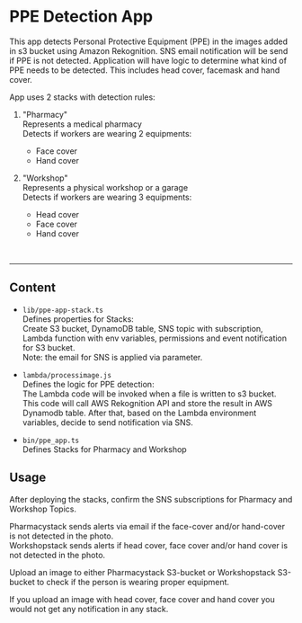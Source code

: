 # PPE Detection App

This app detects Personal Protective Equipment (PPE) in the images added in s3 bucket using Amazon Rekognition. SNS email notification will be send if PPE is not detected. Application will have logic to determine what kind of PPE needs to be detected. This includes head cover, facemask and hand cover.  

App uses 2 stacks with detection rules:  

1. "Pharmacy"  
Represents a medical pharmacy  
Detects if workers are wearing 2 equipments:
    * Face cover
    * Hand cover

2. "Workshop"  
Represents a physical workshop or a garage  
Detects if workers are wearing 3 equipments:  
    * Head cover  
    * Face cover  
    * Hand cover  

&nbsp;

---

## Content  

* `lib/ppe-app-stack.ts`  
Defines properties for Stacks:  
Create S3 bucket, DynamoDB table, SNS topic with subscription, Lambda function with env variables, permissions and event notification for S3 bucket.  
Note: the email for SNS is applied via parameter.

* `lambda/processimage.js`  
Defines the logic for PPE detection:  
The Lambda code will be invoked when a file is written to s3 bucket. This code will call AWS Rekognition API and store the result in AWS Dynamodb table. After that, based on the Lambda environment variables, decide to send notification via SNS.  

* `bin/ppe_app.ts`  
Defines Stacks for Pharmacy and Workshop  

## Usage  

After deploying the stacks, confirm the SNS subscriptions for Pharmacy and Workshop Topics.  

Pharmacystack sends alerts via email if the face-cover and/or hand-cover is not detected in the photo.  
Workshopstack sends alerts if head cover, face cover and/or hand cover is not detected in the photo.  

Upload an image to either Pharmacystack S3-bucket or Workshopstack S3-bucket to check if the person is wearing proper equipment.  

If you upload an image with head cover, face cover and hand cover you would not get any notification in any stack.  
